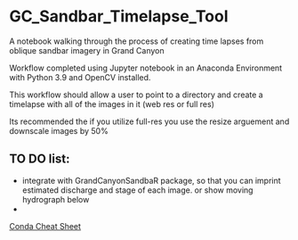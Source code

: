 # GC_Sandbar_Timelapse_Tool
A notebook walking through the process of creating time lapses from oblique sandbar imagery in Grand Canyon


Workflow completed using Jupyter notebook in an Anaconda Environment with Python 3.9 and OpenCV installed.

This workflow should allow a user to point to a directory and create a timelapse with all of the images in it (web res or full res)

Its recommended the if you utilize full-res you use the resize arguement and downscale images by 50%
## TO DO list:
- integrate with GrandCanyonSandbaR package, so that you can imprint estimated discharge and stage of each image. or show moving hydrograph below
- 

[Conda Cheat Sheet](https://docs.conda.io/projects/conda/en/4.6.0/_downloads/52a95608c49671267e40c689e0bc00ca/conda-cheatsheet.pdf)

